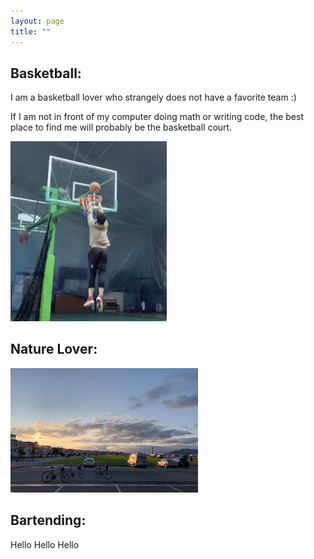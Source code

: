 ```yaml
---
layout: page
title: ""
---
```


## Basketball:

I am a basketball lover who strangely does not have a favorite team :) 

If I am not in front of my computer doing math or writing code, the best place to find me will probably be the basketball court. 

<img src="/dunk.png" width="250"/>


## Nature Lover:

<img src="/nature.png" width="300"/>


## Bartending:
Hello Hello Hello




